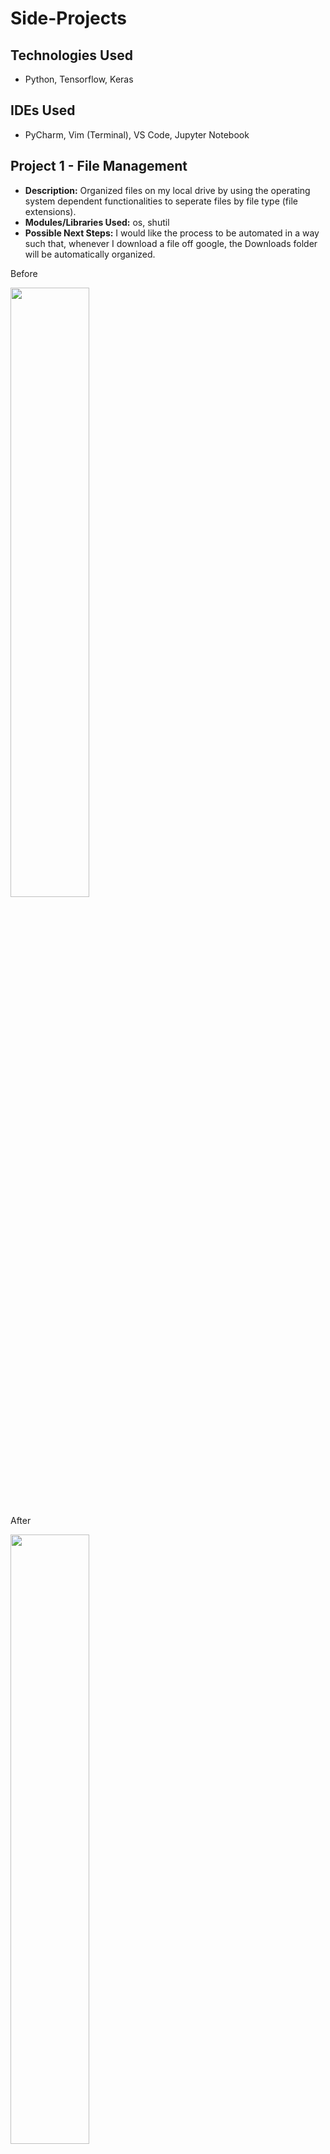 # Side-Projects

## Technologies Used
  
   * Python, Tensorflow, Keras
   
## IDEs Used
  
   * PyCharm, Vim (Terminal), VS Code, Jupyter Notebook
   
## Project 1 - File Management
  
  * __Description:__ Organized files on my local drive by using the operating system dependent functionalities to seperate files by file type (file extensions).
  * __Modules/Libraries Used:__ os, shutil
  * __Possible Next Steps:__ I would like the process to be automated in a way such that, whenever I download a file off google, the Downloads folder will be automatically organized.

  
Before

<img src = "https://github.com/iamaryaak/Side-Projects/blob/master/images/Screen%20Shot%202020-07-31%20at%202.57.43%20AM.png" width="50%" height="50%"/>

After

<img src = "https://github.com/iamaryaak/Side-Projects/blob/master/images/Screen%20Shot%202020-07-31%20at%202.59.24%20AM.png" width="50%" height="50%"/>




## Project 2 - Digit Recognization

  * __Description:__ Using the MNIST dataset, I need to correctly identify the handwritten digits automatically. I followed a Youtube tutorial to understand the basics of keras and tensorflow. 
  * __Modules/Libraries Used:__ tensorflow, keras, numpy, matplotlib, jupyter notebook
  * __Possible Next Steps:__ I would like to do this with letter recognition, same principles but different data set and implement it on my own.
  
<img src = "https://github.com/iamaryaak/Side-Projects/blob/master/images/Screen%Shot%2021-01-17%at%5.49.11%PM.png" width="50%" height="50%"/>
